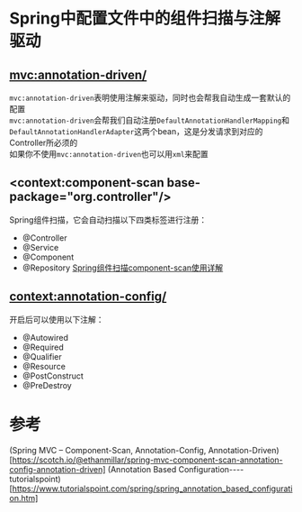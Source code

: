 # Spring中配置文件中的组件扫描与注解驱动
## <mvc:annotation-driven/>
`mvc:annotation-driven`表明使用注解来驱动，同时也会帮我自动生成一套默认的配置  
`mvc:annotation-driven`会帮我们自动注册`DefaultAnnotationHandlerMapping`和`DefaultAnnotationHandlerAdapter`这两个bean，这是分发请求到对应的Controller所必须的  
如果你不使用`mvc:annotation-driven`也可以用`xml`来配置 



## <context:component-scan base-package="org.controller"/>
Spring组件扫描，它会自动扫描以下四类标签进行注册：
- @Controller
- @Service
- @Component
- @Repository
[Spring组件扫描component-scan使用详解](http://blog.csdn.net/yechaodechuntian/article/details/50585368)

## <context:annotation-config/>
开启后可以使用以下注解：
- @Autowired
- @Required
- @Qualifier
- @Resource
- @PostConstruct
- @PreDestroy

# 参考
(Spring MVC – Component-Scan, Annotation-Config, Annotation-Driven)[https://scotch.io/@ethanmillar/spring-mvc-component-scan-annotation-config-annotation-driven]
(Annotation Based Configuration----tutorialspoint)[https://www.tutorialspoint.com/spring/spring_annotation_based_configuration.htm]
